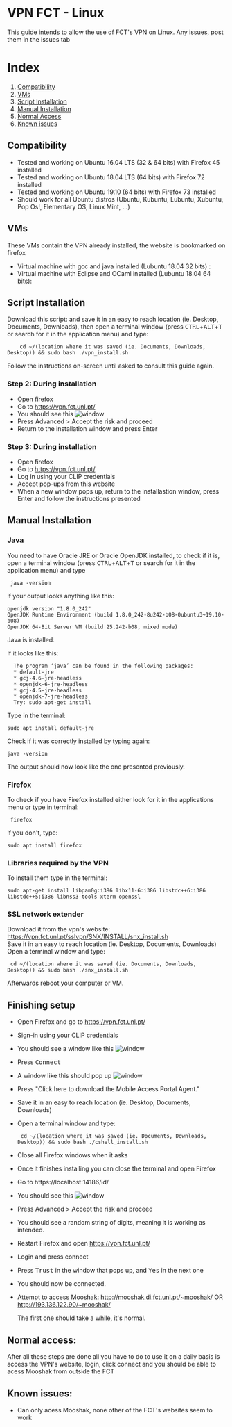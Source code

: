 # VPN FCT - Linux
This guide intends to allow the use of FCT's VPN on Linux. Any issues, post them in the issues tab

# Index
1. [Compatibility](#compatibility)
2. [VMs](#vms)
3. [Script Installation](#script-installation)
4. [Manual Installation](#manual-installation)
5. [Normal Access](#normal-access)
6. [Known issues](#known-issues)

## Compatibility
 * Tested and working on Ubuntu 16.04 LTS (32 & 64 bits) with Firefox 45 installed
 * Tested and working on Ubuntu 18.04 LTS (64 bits) with Firefox 72 installed
 * Tested and working on Ubuntu 19.10 (64 bits) with Firefox 73 installed
 * Should work for all Ubuntu distros (Ubuntu, Kubuntu, Lubuntu, Xubuntu, Pop Os!, Elementary OS, Linux Mint, ...)

## VMs
These VMs contain the VPN already installed, the website is bookmarked on firefox
 * Virtual machine with gcc and java installed (Lubuntu 18.04 32 bits) :
 * Virtual machine with Eclipse and OCaml installed (Lubuntu 18.04 64 bits): 


## Script Installation
 Download this script: and save it in an easy to reach location (ie. Desktop, Documents, Downloads), then open a terminal window (press <kbd>CTRL</kbd>+<kbd>ALT</kbd>+<kbd>T</kbd> or search for it in the application menu) and type:

 ```
     cd ~/(location where it was saved (ie. Documents, Downloads, Desktop)) && sudo bash ./vpn_install.sh
 ```
  Follow the instructions on-screen until asked to consult this guide again.

 ### Step 2: During installation
  * Open firefox
  * Go to https://vpn.fct.unl.pt/
  * You should see this ![window](https://github.com/Diogo-Paulico/FCT-VPN/blob/master/3VPN.png)
  * Press Advanced > Accept the risk and proceed
  * Return to the installation window and press Enter

 ### Step 3: During installation
  * Open firefox
  * Go to https://vpn.fct.unl.pt/
  * Log in using your CLIP credentials
  * Accept pop-ups from this website
  * When a new window pops up, return to the installastion window, press Enter and follow the instructions presented

## Manual Installation

### Java

You need to have Oracle JRE or Oracle OpenJDK installed, to check if it is, open a terminal window (press <kbd>CTRL</kbd>+<kbd>ALT</kbd>+<kbd>T</kbd> or search for it in the application menu) and type
 ```
  java -version
  ```
  if your output looks anything like this:
  ```
  openjdk version "1.8.0_242"
  OpenJDK Runtime Environment (build 1.8.0_242-8u242-b08-0ubuntu3~19.10-b08)
  OpenJDK 64-Bit Server VM (build 25.242-b08, mixed mode)
  ```
  Java is installed. 
  
  If it looks like this:
  ```
    The program ‘java’ can be found in the following packages:
    * default-jre
    * gcj-4.6-jre-headless
    * openjdk-6-jre-headless
    * gcj-4.5-jre-headless
    * openjdk-7-jre-headless
    Try: sudo apt-get install
```
  Type in the terminal:

  ```
  sudo apt install default-jre
  ```
  Check if it was correctly installed by typing again:
  ```
  java -version
  ```
  The output should now look like the one presented previously.

 ### Firefox

 To check if you have Firefox installed either look for it in the applications menu or type in terminal:

 ```
  firefox
  ```
  if you don't, type:

  ```
  sudo apt install firefox
  ```
### Libraries required by the VPN
 
 To install them type in the terminal:
 
  ```
  sudo apt-get install libpam0g:i386 libx11-6:i386 libstdc++6:i386 libstdc++5:i386 libnss3-tools xterm openssl 	
  ```

### SSL network extender
 Download it from the vpn's website: https://vpn.fct.unl.pt/sslvpn/SNX/INSTALL/snx_install.sh
 <br/>Save it in an easy to reach location (ie. Desktop, Documents, Downloads)
 <br/>Open a terminal window and type:
 ```
  cd ~/(location where it was saved (ie. Documents, Downloads, Desktop)) && sudo bash ./snx_install.sh
```
Afterwards reboot your computer or VM.

## Finishing setup

 * Open Firefox and go to https://vpn.fct.unl.pt/  
 * Sign-in using your CLIP credentials
 * You should see a window like this ![window](https://github.com/Diogo-Paulico/FCT-VPN/blob/master/1VPN.png)
 * Press <kbd>Connect</kbd>
 * A window like this should pop up ![window](https://github.com/Diogo-Paulico/FCT-VPN/blob/master/2VPN.png)
 * Press "Click here to download the Mobile Access Portal Agent."
 * Save it in an easy to reach location (ie. Desktop, Documents, Downloads)
 * Open a terminal window and type:
    ```
     cd ~/(location where it was saved (ie. Documents, Downloads, Desktop)) && sudo bash ./cshell_install.sh
    ```
 * Close all Firefox windows when it asks
 * Once it finishes installing you can close the terminal and open Firefox
 * Go to https://localhost:14186/id/
 * You should see this ![window](https://github.com/Diogo-Paulico/FCT-VPN/blob/master/3VPN.png)
 * Press Advanced > Accept the risk and proceed
 * You should see a random string of digits, meaning it is working as intended.
 * Restart Firefox and open https://vpn.fct.unl.pt/
 * Login and press connect
 * Press <kbd>Trust</kbd> in the window that pops up, and <kbd>Yes</kbd> in the next one
 * You should now be connected. 
 * Attempt to access Mooshak:
    http://mooshak.di.fct.unl.pt/~mooshak/
    OR
    http://193.136.122.90/~mooshak/
   
   The first one should take a while, it's normal.

## Normal access:
 After all these steps are done all you have to do to use it on a daily basis is access the VPN's website, login, click connect and you should be able to acess Mooshak from outside the FCT

 ## Known issues:
  * Can only acess Mooshak, none other of the FCT's websites seem to work
